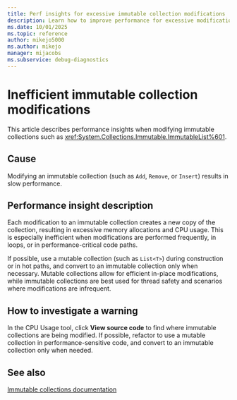 ```yaml
---
title: Perf insights for excessive immutable collection modifications
description: Learn how to improve performance for excessive modifications to immutable collections.
ms.date: 10/01/2025
ms.topic: reference
author: mikejo5000
ms.author: mikejo
manager: mijacobs
ms.subservice: debug-diagnostics
---
```


# Inefficient immutable collection modifications

This article describes performance insights when modifying immutable collections such as <xref:System.Collections.Immutable.ImmutableList%601>.

## Cause
Modifying an immutable collection (such as `Add`, `Remove`, or `Insert`) results in slow performance.

## Performance insight description

Each modification to an immutable collection creates a new copy of the collection, resulting in excessive memory allocations and CPU usage. This is especially inefficient when modifications are performed frequently, in loops, or in performance-critical code paths.

If possible, use a mutable collection (such as `List<T>`) during construction or in hot paths, and convert to an immutable collection only when necessary. Mutable collections allow for efficient in-place modifications, while immutable collections are best used for thread safety and scenarios where modifications are infrequent.

## How to investigate a warning

In the CPU Usage tool, click **View source code** to find where immutable collections are being modified. If possible, refactor to use a mutable collection in performance-sensitive code, and convert to an immutable collection only when needed.

## See also

[Immutable collections documentation](https://learn.microsoft.com/dotnet/api/system.collections.immutable)
